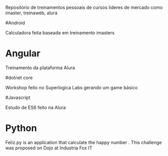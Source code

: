 Repositório de treinamentos pessoais de cursos lideres de mercado como imaster, treinaweb, alura

#Android

Calculadora feita baseada em treinamento imasters

# Angular

Treinamento da plataforma Alura

#dotnet core

Workshop feito no Superlogica Labs gerando um game básico

#Javascript

Estudo de ES6 feito na Alura

# Python

Feliz.py is an application that calculate the happy number .  This challenge was proposed on Dojo at Industria Fox IT 
